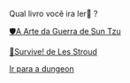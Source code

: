 Qual livro você ira ler📖 ?

[🛡A Arte da Guerra de Sun Tzu](1-1BA.md)

[🧭Survive! de Les Stroud](1-1BB.md)

[Ir para a dungeon](../1/2.md)
